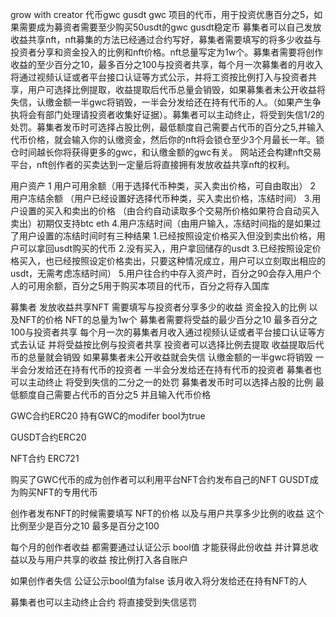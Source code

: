 grow with creator
代币gwc gusdt 
gwc 项目的代币，用于投资优惠百分之5，如果需要成为募资者需要至少购买50usdt的gwc
gusdt稳定币
募集者可以自己发放收益共享nft，nft募集的方法已经通过合约写好，募集者需要填写的将多少收益与投资者分享和资金投入的比例和nft价格。nft总量写定为1w个。募集者需要将创作收益的至少百分之10，最多百分之100与投资者共享，每个月一次募集者的月收入将通过视频认证或者平台接口认证等方式公示，并将工资按比例打入与投资者共享，用户可选择比例提取，收益提取后代币总量会销毁，如果募集者未公开收益将失信，认缴金额一半gwc将销毁，一半会分发给还在持有代币的人。（如果产生争执将会有部门处理请投资者收集好证据）。募集者可以主动终止，将受到失信1/2的处罚。募集者发币时可选择占股比例，最低额度自己需要占代币的百分之5,并输入代币价格，就会输入你的认缴资金，然后你的nft将会锁仓至少3个月最长一年。锁仓时间越长你将获得更多的gwc，和认缴金额的gwc有关。
网站还会构建nft交易平台，nft创作者的买卖达到一定量后将直接拥有发放收益共享nft的权利。

用户资产 1 用户可用余额（用于选择代币种类，买入卖出价格，可自由取出）
2 用户冻结余额 （用户已经设置好选择代币种类，买入卖出价格，冻结时间）
3.用户设置的买入和卖出的价格 （由合约自动读取多个交易所价格如果符合自动买入卖出）初期仅支持btc eth
4.用户冻结时间（由用户输入，冻结时间指的是如果过了用户设置的冻结时间时有三种结果
     1.已经按照设定价格买入但没到卖出价格，用户可以拿回usdt购买的代币
     2.没有买入，用户拿回储存的usdt
     3.已经按照设定价格买入，也已经按照设定价格卖出，只要这种情况成立，用户可以立刻取出相应的usdt，无需考虑冻结时间）
5.用户往合约中存入资产时，百分之90会存入用户个人的可用余额，百分之5用于购买本项目的代币，百分之将存入国库

募集者 发放收益共享NFT 需要填写与投资者分享多少的收益 资金投入的比例 以及NFT的价格 NFT的总量为1w个 募集者需要将受益的最少百分之10 最多百分之100与投资者共享
每个月一次的募集者月收入通过视频认证或者平台接口认证等方式去认证 并将受益按比例与投资者共享 投资者可以选择比例去提取 收益提取后代币的总量就会销毁
如果募集者未公开收益就会失信 认缴金额的一半gwc将销毁 一半会分发给还在持有代币的投资者 一半会分发给还在持有代币的投资者
募集者也可以主动终止 将受到失信的二分之一的处罚
募集者发币时可以选择占股的比例 最低额度自己需要占代币的百分之5 并且输入代币价格

GWC合约ERC20 持有GWC的modifer bool为true

GUSDT合约ERC20

NFT合约 ERC721

购买了GWC代币的成为创作者可以利用平台NFT合约发布自己的NFT GUSDT成为购买NFT的专用代币

创作者发布NFT的时候需要填写 NFT的价格 以及与用户共享多少比例的收益 这个比例至少是百分之10 最多是百分之100

每个月的创作者收益 都需要通过认证公示 bool值 才能获得此份收益 并计算总收益以及与用户共享的收益 按比例打入各自账户

如果创作者失信 公证公示bool值为false 该月收入将分发给还在持有NFT的人

募集者也可以主动终止合约 将直接受到失信惩罚

